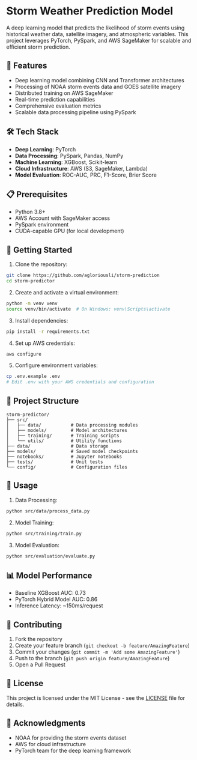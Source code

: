 # Storm Weather Prediction Model

A deep learning model that predicts the likelihood of storm events using historical weather data, satellite imagery, and atmospheric variables. This project leverages PyTorch, PySpark, and AWS SageMaker for scalable and efficient storm prediction.

## 🚀 Features

- Deep learning model combining CNN and Transformer architectures
- Processing of NOAA storm events data and GOES satellite imagery
- Distributed training on AWS SageMaker
- Real-time prediction capabilities
- Comprehensive evaluation metrics
- Scalable data processing pipeline using PySpark

## 🛠️ Tech Stack

- **Deep Learning**: PyTorch
- **Data Processing**: PySpark, Pandas, NumPy
- **Machine Learning**: XGBoost, Scikit-learn
- **Cloud Infrastructure**: AWS (S3, SageMaker, Lambda)
- **Model Evaluation**: ROC-AUC, PRC, F1-Score, Brier Score

## 📋 Prerequisites

- Python 3.8+
- AWS Account with SageMaker access
- PySpark environment
- CUDA-capable GPU (for local development)

## 🚀 Getting Started

1. Clone the repository:
```bash
git clone https://github.com/agloriousli/storm-prediction
cd storm-predictor
```

2. Create and activate a virtual environment:
```bash
python -m venv venv
source venv/bin/activate  # On Windows: venv\Scripts\activate
```

3. Install dependencies:
```bash
pip install -r requirements.txt
```

4. Set up AWS credentials:
```bash
aws configure
```

5. Configure environment variables:
```bash
cp .env.example .env
# Edit .env with your AWS credentials and configuration
```

## 📁 Project Structure

```
storm-predictor/
├── src/
│   ├── data/           # Data processing modules
│   ├── models/         # Model architectures
│   ├── training/       # Training scripts
│   └── utils/          # Utility functions
├── data/               # Data storage
├── models/             # Saved model checkpoints
├── notebooks/          # Jupyter notebooks
├── tests/              # Unit tests
└── config/             # Configuration files
```

## 🎯 Usage

1. Data Processing:
```bash
python src/data/process_data.py
```

2. Model Training:
```bash
python src/training/train.py
```

3. Model Evaluation:
```bash
python src/evaluation/evaluate.py
```

## 📊 Model Performance

- Baseline XGBoost AUC: 0.73
- PyTorch Hybrid Model AUC: 0.86
- Inference Latency: ~150ms/request

## 🤝 Contributing

1. Fork the repository
2. Create your feature branch (`git checkout -b feature/AmazingFeature`)
3. Commit your changes (`git commit -m 'Add some AmazingFeature'`)
4. Push to the branch (`git push origin feature/AmazingFeature`)
5. Open a Pull Request

## 📝 License

This project is licensed under the MIT License - see the [LICENSE](LICENSE) file for details.

## 🙏 Acknowledgments

- NOAA for providing the storm events dataset
- AWS for cloud infrastructure
- PyTorch team for the deep learning framework 

